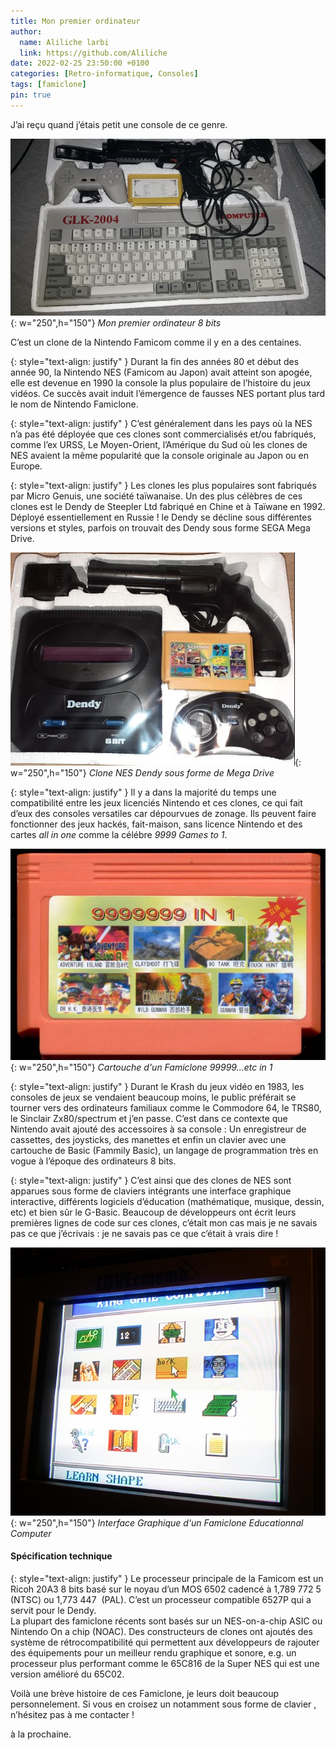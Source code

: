 ```yaml
---
title: Mon premier ordinateur
author:
  name: Aliliche larbi
  link: https://github.com/Aliliche
date: 2022-02-25 23:50:00 +0100
categories: [Retro-informatique, Consoles]
tags: [famiclone]
pin: true
---
```





J’ai reçu quand j’étais petit une console de ce genre.

![Nintendo Famiclone](/assets/img/famiclone/first_computer.jpeg){: w="250",h="150"}
*Mon premier ordinateur 8 bits*

C’est un clone de la  Nintendo  Famicom comme il y en a des centaines.

{: style="text-align: justify" }
Durant la fin des années 80 et début des année 90, la Nintendo NES (Famicom au Japon) avait atteint son apogée, elle est devenue en 1990 
la console la plus populaire de l’histoire du jeux vidéos. Ce succès avait induit l’émergence  de fausses NES portant plus tard le nom de Nintendo Famiclone. 

{: style="text-align: justify" }
C’est généralement dans les pays où la NES n’a pas été déployée que ces clones sont commercialisés et/ou fabriqués, comme l’ex URSS, 
Le Moyen-Orient, l’Amérique du Sud où les clones de NES avaient la même popularité que la console originale au Japon ou en Europe. 

{: style="text-align: justify" }
Les clones les plus populaires sont fabriqués par Micro Genuis, une société taïwanaise. Un des plus  célèbres de ces clones est 
le  Dendy de Steepler Ltd fabriqué en Chine et à Taïwane en 1992. Déployé essentiellement en  Russie ! le Dendy  se décline sous différentes versions et styles, parfois on trouvait des Dendy sous forme  SEGA  Mega Drive.

![Nintendo Famiclone](/assets/img/famiclone/dendy_megadrive.png){: w="250",h="150"}
*Clone NES Dendy sous forme de Mega Drive*

{: style="text-align: justify" }
Il y a  dans la majorité du temps une compatibilité entre les jeux licenciés Nintendo et ces clones, ce qui fait d’eux des consoles 
versatiles car dépourvues de zonage. Ils peuvent faire fonctionner des jeux hackés, fait-maison, sans licence Nintendo et des cartes _all in one_ comme
la célébre _9999 Games to 1_.

![Nintendo Famiclone](/assets/img/famiclone/R9999.png){: w="250",h="150"}
*Cartouche d'un Famiclone 99999...etc in 1*

{: style="text-align: justify" }
Durant  le Krash du jeux vidéo en 1983, les consoles de jeux se vendaient beaucoup moins, le public  préférait  se  tourner vers des ordinateurs 
familiaux comme le Commodore 64, le TRS80, le Sinclair Zx80/spectrum et j’en passe. C’est dans ce contexte que Nintendo  avait ajouté des accessoires à sa console :
Un enregistreur  de cassettes, des joysticks, des manettes  et  enfin un clavier avec une  cartouche de Basic (Fammily Basic),
un langage de programmation très en vogue à l’époque des ordinateurs 8 bits. 

{: style="text-align: justify" }
C’est ainsi que des clones de NES sont apparues sous forme de claviers intégrants une interface graphique interactive, différents 
logiciels d’éducation (mathématique, musique, dessin, etc) et bien sûr  le G-Basic.  Beaucoup de développeurs ont  écrit  leurs premières lignes 
de code sur ces clones, c’était mon cas mais je ne savais pas ce que j’écrivais : je ne savais pas ce que c’était à vrais dire !

![Interface Graphique](/assets/img/famiclone/GIU.png){: w="250",h="150"}
*Interface Graphique d'un Famiclone  Educationnal Computer*

#### Spécification technique 

{: style="text-align: justify" }
Le processeur principale de la Famicom  est un Ricoh 20A3  8 bits basé sur le noyau d’un MOS 6502 cadencé à 1,789 772 5  (NTSC) ou 1,773 447  (PAL).
C’est un processeur compatible 6527P qui a servit pour le Dendy.   
La plupart des famiclone  récents sont basés sur un NES-on-a-chip ASIC ou Nintendo On a chip (NOAC). Des constructeurs de clones ont ajoutés des système de rétrocompatibilité qui permettent aux développeurs de rajouter  des équipements pour un meilleur rendu graphique et sonore, e.g. un  processeur plus performant comme le 65C816 de la Super NES qui est une version amélioré du  65C02.  


Voilà  une brève  histoire de ces Famiclone, je leurs doit beaucoup personnelement. Si vous en croisez un notamment sous forme de clavier , n’hésitez pas à me contacter !  

à la prochaine. 

